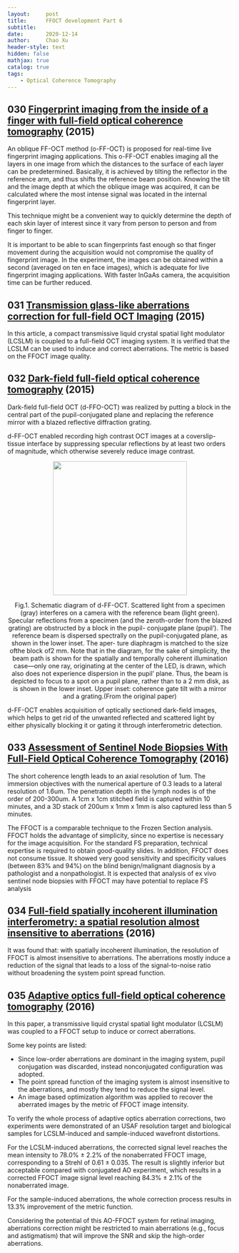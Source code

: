 ```yaml
---
layout:     post
title:      FFOCT development Part 6
subtitle:   
date:       2020-12-14
author:     Chao Xu
header-style: text
hidden: false
mathjax: true
catalog: true
tags:
    - Optical Coherence Tomography
---
```


## 030 [Fingerprint imaging from the inside of a finger with full-field optical coherence tomography](https://doi.org/10.1364/boe.6.004465) (2015)

An oblique FF-OCT method (o-FF-OCT) is proposed for real-time live fingerprint imaging applications. This o-FF-OCT enables imaging all the layers in one image from which the distances to the surface of each layer can be predetermined. Basically, it is achieved by tilting the reflector in the reference arm, and thus shifts the reference beam position. Knowing the tilt and the image depth at which the oblique image was acquired, it can be calculated where the most intense signal was located in the internal fingerprint layer.

This technique might be a convenient way to quickly determine the depth of each skin layer of interest since it vary from person to person and from finger to finger. 

It is important to be able to scan fingerprints fast enough so that finger movement during the acquisition would not compromise the quality of fingerprint image. In the experiment, the images can be obtained within a second (averaged on ten en face images), which is adequate for live fingerprint  imaging applications. With faster InGaAs camera, the  acquisition time can be further reduced.

## 031 [Transmission glass-like aberrations correction for full-field OCT Imaging](https://doi.org/10.1364/AOMS.2015.AOTh3D.4) (2015)

In this article, a compact transmissive liquid crystal spatial light modulator (LCSLM) is coupled to a full-field OCT imaging system.  It is verified that the LCSLM can be used to induce and correct aberrations. The metric is based on the FFOCT image quality.

## 032 [Dark-field full-field optical coherence tomography](https://doi.org/10.1364/OL.40.003272) (2015)

Dark-field full-field OCT (d-FFO-OCT) was realized by putting a block in the central part of the pupil-conjugated plane and replacing the reference mirror with a blazed reflective diffraction grating.

d-FF-OCT enabled recording high contrast OCT images at a coverslip-tissue interface by suppressing specular reflections by at least two orders of magnitude, which otherwise severely reduce image contrast.

<p align="center">
<img src="https://i.loli.net/2020/12/15/qTiYlfEn8WZ7gv2.png" width=300pix>
</p>
<p style="text-align:center;">Fig.1. Schematic diagram of d-FF-OCT. Scattered light from a specimen (gray) interferes on a camera with the reference beam (light green). Specular reflections from a specimen (and the zeroth-order from the blazed grating) are obstructed by a block in the pupil- conjugate plane (pupil’). The reference beam is dispersed spectrally on the pupil-conjugated plane, as shown in the lower inset. The aper- ture diaphragm is matched to the size ofthe block of2 mm. Note that in the diagram, for the sake of simplicity, the beam path is shown for the spatially and temporally coherent illumination case—only one ray, originating at the center of the LED, is drawn, which also does not experience dispersion in the pupil’ plane. Thus, the beam is depicted to focus to a spot on a pupil plane, rather than to a 2 mm disk, as is shown in the lower inset. Upper inset: coherence gate tilt with a mirror and a grating.(From the original paper)</p>

d-FF-OCT enables acquisition of optically sectioned dark-field images, which helps to get rid of the unwanted reflected and scattered light by either physically blocking it or gating it through interferometric detection.

## 033 [Assessment of Sentinel Node Biopsies With Full-Field Optical Coherence Tomography](https://doi.org/10.1177/1533034615575817) (2016)

The short coherence length leads to an axial resolution of 1um. The immersion objectives with the numerical aperture of 0.3 leads to a lateral resolution of 1.6um. The penetration depth in the lymph nodes is of the order of 200-300um. A 1cm x 1cm stitched field is captured within 10 minutes, and a 3D stack of 200um x 1mm x 1mm is also captured less than 5 minutes.

The FFOCT is a comparable technique to the Frozen Section analysis. FFOCT holds the advantage of simplicity, since no expertise is necessary for the image acquisition.   For the standard FS preparation, technical expertise is required to obtain good-quality slides. In addition, FFOCT does not consume tissue. It showed very good sensitivity and specificity values (between 83% and 94%) on the blind benign/malignant diagnosis by a pathologist and a nonpathologist. It is expected that analysis of ex vivo sentinel node biopsies with FFOCT may have potential to replace FS analysis

## 034 [Full-field spatially incoherent illumination interferometry: a spatial resolution almost insensitive to aberrations](https://doi.org/10.1364/ol.41.003920) (2016)

It was found that: with spatially incoherent illumination, the resolution of FFOCT  is almost insensitive to aberrations. The aberrations mostly induce a reduction of the signal that leads to a loss of the signal-to-noise ratio without broadening the system point spread function.

## 035 [Adaptive optics full-field optical coherence tomography](https://doi.org/10.1117/1.jbo.21.12.121505) (2016)

In this paper, a transmissive liquid crystal spatial light modulator (LCSLM) was coupled to a FFOCT setup to induce or correct aberrations. 

Some key points are listed:

- Since low-order aberrations are dominant in the imaging system, pupil conjugation was discarded,  instead nonconjugated configuration was adopted.
- The point spread function of the imaging system is almost insensitive to the aberrations, and mostly they tend to reduce the signal level.  
- An image based optimization algorithm was applied to recover the aberrated images by the metric of FFOCT image intensity.

To verify the whole process of adaptive optics aberration corrections, two experiments were demonstrated of an USAF resolution target and biological samples for LCSLM-induced and sample-induced wavefront distortions.  

For the LCSLM-induced aberrations, the corrected signal level reaches the mean intensity to 78.0% ± 2.2% of the nonaberrated FFOCT image, corresponding to a Strehl of 0.61 ± 0.035. The result is slightly inferior but acceptable compared with conjugated AO experiment, which results in a corrected FFOCT image signal level reaching 84.3% ± 2.1% of the nonaberrated image.

For the sample-induced aberrations, the whole correction process results in 13.3% improvement of the metric function.

Considering the potential of this AO-FFOCT system for retinal imaging, aberrations correction might be restricted to main aberrations (e.g., focus and astigmatism) that will improve the SNR and skip the high-order aberrations.